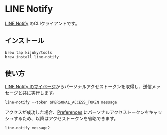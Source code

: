 # LINE Notify

[LINE Notify](https://engineering.linecorp.com/ja/blog/using-line-notify-to-send-messages-to-line-from-the-command-line/) のCLIクライアントです。

## インストール

```shell
brew tap kijuky/tools
brew install line-notify
```

## 使い方

[LINE Notify のマイページ](https://notify-bot.line.me/my/)からパーソナルアクセストークンを取得し、送信メッセージと共に実行します。

```shell
line-notify --token $PERSONAL_ACCESS_TOKEN message
```

アクセスが成功した場合、[Preferences](https://docs.oracle.com/en/java/javase/19/core/preferences-api1.html) にパーソナルアクセストークンをキャッシュするため、以降はアクセストークンを省略できます。

```shell
line-notify message2
```
